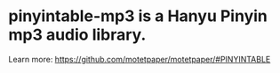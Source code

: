 # pinyintable-mp3 is a Hanyu Pinyin mp3 audio library.

  Learn more: https://github.com/motetpaper/motetpaper/#PINYINTABLE
